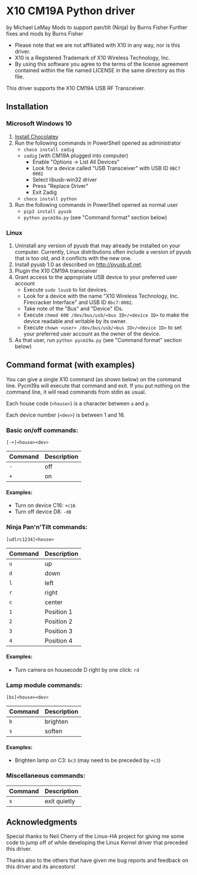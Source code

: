 X10 CM19A Python driver
=======================

by Michael LeMay
Mods to support pan/tilt (Ninja) by Burns Fisher
Further fixes and mods by Burns Fisher

* Please note that we are not affiliated with X10 in any way, nor is this
  driver.
* X10 is a Registered Trademark of X10 Wireless Technology, Inc.
* By using this software you agree to the terms of the license agreement
  contained within the file named LICENSE in the same directory as this file.

This driver supports the X10 CM19A USB RF Transceiver.

Installation
------------

### Microsoft Windows 10
1. [Install Chocolatey](https://chocolatey.org/install)
2. Run the following commands in PowerShell opened as administrator
   * `choco install zadig`
   * `zadig` (with CM19A plugged into computer)
      * Enable "Options -> List All Devices"
      * Look for a device called "USB Transceiver" with USB ID `0BC7 0002`
      * Select libusb-win32 driver
      * Press "Replace Driver"
      * Exit Zadig
   * `choco install python`
3. Run the following commands in PowerShell opened as normal user
   * `pip3 install pyusb`
   * `python pycm19a.py` (see "Command format" section below)

### Linux
1. Uninstall any version of pyusb that may already be installed on your
   computer.  Currently, Linux distributions often include a version of pyusb
   that is too old, and it conflicts with the new one.
2. Install pyusb 1.0 as described on http://pyusb.sf.net.
3. Plugin the X10 CM19A transceiver
4. Grant access to the appropriate USB device to your preferred user account
   * Execute `sudo lsusb` to list devices.
   * Look for a device with the name "X10 Wireless Technology, Inc. Firecracker
     Interface" and USB ID `0bc7:0002`.
   * Take note of the "Bus" and "Device" IDs.
   * Execute `chmod 600 /dev/bus/usb/<bus ID>/<device ID>` to make the device
     readable and writable by its owner.
   * Execute `chown <user> /dev/bus/usb/<bus ID>/<device ID>` to set your
     preferred user account as the owner of the device.
5. As that user, run `python pycm19a.py` (see "Command format" section below)

Command format (with examples)
------------------------------
You can give a single X10 command (as shown below) on the command line.
Pycm19a will execute that command and exit.  If you put nothing on the
command line, it will read commands from stdin as usual.

Each house code (`<house>`) is a character between `a` and `p`.

Each device number (`<dev>`) is between 1 and 16.

### Basic on/off commands:
`[-+]<house><dev>`

Command | Description
------- | -----------
`-` | off
`+` | on

#### Examples:
* Turn on device C16: `+c16`
* Turn off device D8: `-d8`

### Ninja Pan'n'Tilt commands:
`[udlrc1234]<house>`

Command | Description
------- | -----------
`u` | up
`d` | down
`l` | left
`r` | right
`c` | center
`1` | Position 1
`2` | Position 2
`3` | Position 3
`4` | Position 4

#### Examples:
* Turn camera on housecode D right by one click: `rd`

### Lamp module commands:
`[bs]<house><dev>`

Command | Description
------- | -----------
`b` | brighten
`s` | soften

#### Examples:
* Brighten lamp on C3: `bc3` (may need to be preceded by `+c3`)

### Miscellaneous commands:

Command | Description
------- | -----------
`x` | exit quietly

Acknowledgments
---------------
Special thanks to Neil Cherry of the Linux-HA project for giving
me some code to jump off of while developing the Linux Kernel driver
that preceded this driver.

Thanks also to the others that have given me bug reports and feedback
on this driver and its ancestors!
